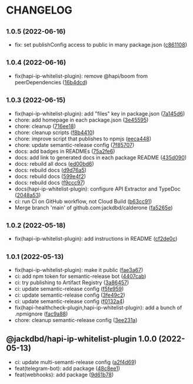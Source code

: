 # CHANGELOG

## <small>1.0.5 (2022-06-16)</small>

* fix: set publishConfig access to public in many package.json ([c861108](https://github.com/jackdbd/calderone/commit/c861108))

## <small>1.0.4 (2022-06-16)</small>

* fix(hapi-ip-whitelist-plugin): remove @hapi/boom from peerDependencies ([16b4dcd](https://github.com/jackdbd/calderone/commit/16b4dcd))

## <small>1.0.3 (2022-06-15)</small>

* fix(hapi-ip-whitelist-plugin): add "files" key in package.json ([7a145d6](https://github.com/jackdbd/calderone/commit/7a145d6))
* chore: add homepage in each package.json ([3e45595](https://github.com/jackdbd/calderone/commit/3e45595))
* chore: cleanup ([716ee18](https://github.com/jackdbd/calderone/commit/716ee18))
* chore: cleanup scripts ([f8b4410](https://github.com/jackdbd/calderone/commit/f8b4410))
* chore: improve script that publishes to npmjs ([eeca448](https://github.com/jackdbd/calderone/commit/eeca448))
* chore: update semantic-release config ([7f85707](https://github.com/jackdbd/calderone/commit/7f85707))
* docs: add badges in READMEs ([75a2fe6](https://github.com/jackdbd/calderone/commit/75a2fe6))
* docs: add link to generated docs in each package README ([435d090](https://github.com/jackdbd/calderone/commit/435d090))
* docs: rebuild all docs ([ed00bd6](https://github.com/jackdbd/calderone/commit/ed00bd6))
* docs: rebuild docs ([d9d76a5](https://github.com/jackdbd/calderone/commit/d9d76a5))
* docs: rebuild docs ([599e4f2](https://github.com/jackdbd/calderone/commit/599e4f2))
* docs: rebuild docs ([f9ccc97](https://github.com/jackdbd/calderone/commit/f9ccc97))
* docs(hapi-ip-whitelist-plugin): configure API Extractor and TypeDoc ([2048a53](https://github.com/jackdbd/calderone/commit/2048a53))
* ci: run CI on GitHub workflow, not Cloud Build ([b63cc91](https://github.com/jackdbd/calderone/commit/b63cc91))
* Merge branch 'main' of github.com:jackdbd/calderone ([fa5265e](https://github.com/jackdbd/calderone/commit/fa5265e))

## <small>1.0.2 (2022-05-18)</small>

* fix(hapi-ip-whitelist-plugin): add instructions in README ([cf2de0c](https://github.com/jackdbd/calderone/commit/cf2de0c))

## <small>1.0.1 (2022-05-13)</small>

* fix(hapi-ip-whitelist-plugin): make it public ([fae3a67](https://github.com/jackdbd/calderone/commit/fae3a67))
* ci: add npm token for semantic-release bot ([4407cab](https://github.com/jackdbd/calderone/commit/4407cab))
* ci: try publishing to Artifact Registry ([3a86457](https://github.com/jackdbd/calderone/commit/3a86457))
* ci: update semantic-release config ([f5fe959](https://github.com/jackdbd/calderone/commit/f5fe959))
* ci: update semantic-release config ([3fe49c2](https://github.com/jackdbd/calderone/commit/3fe49c2))
* ci: update semantic-release config ([f0132a4](https://github.com/jackdbd/calderone/commit/f0132a4))
* fix(hapi-healthcheck-plugin,hapi-ip-whitelist-plugin): add a bunch of .npmignore ([fac9a88](https://github.com/jackdbd/calderone/commit/fac9a88))
* chore: cleanup semantic-release config ([3ee231a](https://github.com/jackdbd/calderone/commit/3ee231a))

## @jackdbd/hapi-ip-whitelist-plugin 1.0.0 (2022-05-13)

* ci: update multi-semanti-release config ([a2f4d69](https://github.com/jackdbd/calderone/commit/a2f4d69))
* feat(telegram-bot): add package ([48c8ee1](https://github.com/jackdbd/calderone/commit/48c8ee1))
* feat(webhooks): add package ([9d61b78](https://github.com/jackdbd/calderone/commit/9d61b78))
